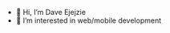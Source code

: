 - 👋 Hi, I’m Dave Ejejzie
- 👀 I’m interested in web/mobile development

<!---
Davest9496/Davest9496 is a ✨ special ✨ repository because its `README.md` (this file) appears on your GitHub profile.
You can click the Preview link to take a look at your changes.
--->
